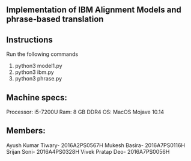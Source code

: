 ## Implementation of IBM Alignment Models and phrase-based translation

## Instructions
Run the following commands
   1) python3 model1.py
   2) python3 ibm.py
   3) python3 phrase.py

## Machine specs:
Processor: i5-7200U
Ram: 8 GB DDR4
OS: MacOS Mojave 10.14

## Members:
Ayush Kumar Tiwary- 2016A2PS0567H
Mukesh Basira- 2016A7PS0116H
Srijan Soni- 2016A4PS0328H
Vivek Pratap Deo- 2016A7PS0056H
